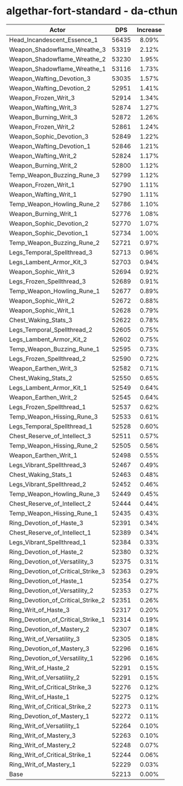 # algethar-fort-standard - da-cthun
| Actor | DPS | Increase |
|---|:---:|:---:|
|Head_Incandescent_Essence_1|56435|8.09%|
|Weapon_Shadowflame_Wreathe_3|53319|2.12%|
|Weapon_Shadowflame_Wreathe_2|53230|1.95%|
|Weapon_Shadowflame_Wreathe_1|53116|1.73%|
|Weapon_Wafting_Devotion_3|53035|1.57%|
|Weapon_Wafting_Devotion_2|52951|1.41%|
|Weapon_Frozen_Writ_3|52914|1.34%|
|Weapon_Wafting_Writ_3|52874|1.27%|
|Weapon_Burning_Writ_3|52872|1.26%|
|Weapon_Frozen_Writ_2|52861|1.24%|
|Weapon_Sophic_Devotion_3|52849|1.22%|
|Weapon_Wafting_Devotion_1|52846|1.21%|
|Weapon_Wafting_Writ_2|52824|1.17%|
|Weapon_Burning_Writ_2|52800|1.12%|
|Temp_Weapon_Buzzing_Rune_3|52799|1.12%|
|Weapon_Frozen_Writ_1|52790|1.11%|
|Weapon_Wafting_Writ_1|52790|1.11%|
|Temp_Weapon_Howling_Rune_2|52786|1.10%|
|Weapon_Burning_Writ_1|52776|1.08%|
|Weapon_Sophic_Devotion_2|52770|1.07%|
|Weapon_Sophic_Devotion_1|52734|1.00%|
|Temp_Weapon_Buzzing_Rune_2|52721|0.97%|
|Legs_Temporal_Spellthread_3|52713|0.96%|
|Legs_Lambent_Armor_Kit_3|52703|0.94%|
|Weapon_Sophic_Writ_3|52694|0.92%|
|Legs_Frozen_Spellthread_3|52689|0.91%|
|Temp_Weapon_Howling_Rune_1|52677|0.89%|
|Weapon_Sophic_Writ_2|52672|0.88%|
|Weapon_Sophic_Writ_1|52628|0.79%|
|Chest_Waking_Stats_3|52622|0.78%|
|Legs_Temporal_Spellthread_2|52605|0.75%|
|Legs_Lambent_Armor_Kit_2|52602|0.75%|
|Temp_Weapon_Buzzing_Rune_1|52595|0.73%|
|Legs_Frozen_Spellthread_2|52590|0.72%|
|Weapon_Earthen_Writ_3|52582|0.71%|
|Chest_Waking_Stats_2|52550|0.65%|
|Legs_Lambent_Armor_Kit_1|52549|0.64%|
|Weapon_Earthen_Writ_2|52545|0.64%|
|Legs_Frozen_Spellthread_1|52537|0.62%|
|Temp_Weapon_Hissing_Rune_3|52533|0.61%|
|Legs_Temporal_Spellthread_1|52528|0.60%|
|Chest_Reserve_of_Intellect_3|52511|0.57%|
|Temp_Weapon_Hissing_Rune_2|52505|0.56%|
|Weapon_Earthen_Writ_1|52498|0.55%|
|Legs_Vibrant_Spellthread_3|52467|0.49%|
|Chest_Waking_Stats_1|52463|0.48%|
|Legs_Vibrant_Spellthread_2|52452|0.46%|
|Temp_Weapon_Howling_Rune_3|52449|0.45%|
|Chest_Reserve_of_Intellect_2|52444|0.44%|
|Temp_Weapon_Hissing_Rune_1|52435|0.43%|
|Ring_Devotion_of_Haste_3|52391|0.34%|
|Chest_Reserve_of_Intellect_1|52389|0.34%|
|Legs_Vibrant_Spellthread_1|52384|0.33%|
|Ring_Devotion_of_Haste_2|52380|0.32%|
|Ring_Devotion_of_Versatility_3|52375|0.31%|
|Ring_Devotion_of_Critical_Strike_3|52363|0.29%|
|Ring_Devotion_of_Haste_1|52354|0.27%|
|Ring_Devotion_of_Versatility_2|52353|0.27%|
|Ring_Devotion_of_Critical_Strike_2|52351|0.26%|
|Ring_Writ_of_Haste_3|52317|0.20%|
|Ring_Devotion_of_Critical_Strike_1|52314|0.19%|
|Ring_Devotion_of_Mastery_2|52307|0.18%|
|Ring_Writ_of_Versatility_3|52305|0.18%|
|Ring_Devotion_of_Mastery_3|52296|0.16%|
|Ring_Devotion_of_Versatility_1|52296|0.16%|
|Ring_Writ_of_Haste_2|52291|0.15%|
|Ring_Writ_of_Versatility_2|52291|0.15%|
|Ring_Writ_of_Critical_Strike_3|52276|0.12%|
|Ring_Writ_of_Haste_1|52275|0.12%|
|Ring_Writ_of_Critical_Strike_2|52273|0.11%|
|Ring_Devotion_of_Mastery_1|52272|0.11%|
|Ring_Writ_of_Versatility_1|52264|0.10%|
|Ring_Writ_of_Mastery_3|52263|0.10%|
|Ring_Writ_of_Mastery_2|52248|0.07%|
|Ring_Writ_of_Critical_Strike_1|52244|0.06%|
|Ring_Writ_of_Mastery_1|52229|0.03%|
|Base|52213|0.00%|
